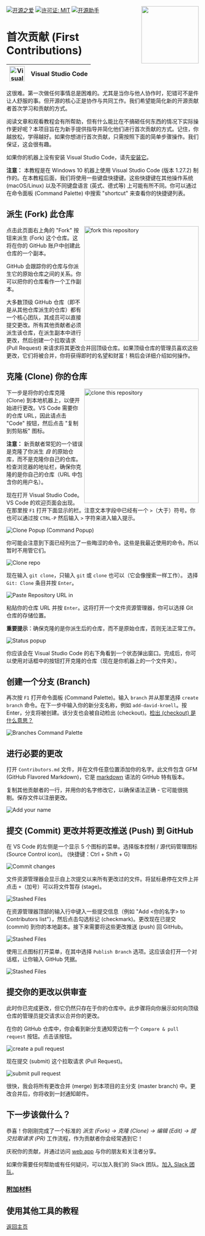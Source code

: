 [![开源之爱](https://badges.frapsoft.com/os/v1/open-source.svg?v=103)](https://github.com/ellerbrock/open-source-badges/)
[<img align="right" width="150" src="https://firstcontributions.github.io/assets/Readme/join-slack-team.png">](https://join.slack.com/t/firstcontributors/shared_invite/zt-1hg51qkgm-Xc7HxhsiPYNN3ofX2_I8FA)
[![许可证: MIT](https://img.shields.io/badge/License-MIT-green.svg)](https://opensource.org/licenses/MIT)
[![开源助手](https://www.codetriage.com/roshanjossey/first-contributions/badges/users.svg)](https://www.codetriage.com/roshanjossey/first-contributions)

# 首次贡献 (First Contributions)

| <img alt="Visual Studio Code" src="https://upload.wikimedia.org/wikipedia/commons/1/1c/Visual_Studio_Code_1.35_icon.png" width="40"> | Visual Studio Code |
| ------------------------------------------------------------------------------------------------------------------------------------ | ------------------ |

这很难。第一次做任何事情总是困难的。尤其是当你与他人协作时，犯错可不是件让人舒服的事。但开源的核心正是协作与共同工作。我们希望能简化新的开源贡献者首次学习和贡献的方式。

阅读文章和观看教程会有所帮助，但有什么能比在不搞砸任何东西的情况下实际操作更好呢？本项目旨在为新手提供指导并简化他们进行首次贡献的方式。记住，你越放松，学得越好。如果你想进行首次贡献，只需按照下面的简单步骤操作。我们保证，这会很有趣。

如果你的机器上没有安装 Visual Studio Code，请先[安装它](https://code.visualstudio.com/download)。

**注意：** 本教程是在 Windows 10 机器上使用 Visual Studio Code (版本 1.27.2) 制作的。在本教程后面，我们将使用一些键盘快捷键。这些快捷键在其他操作系统 (macOS/Linux) 以及不同键盘语言 (英式、德式等) 上可能有所不同。你可以通过在命令面板 (Command Palette) 中搜索 "shortcut" 来查看你的快捷键列表。

## 派生 (Fork) 此仓库

<img align="right" width="300" src="https://firstcontributions.github.io/assets/Readme/fork.png" alt="fork this repository" />

点击此页面右上角的 "Fork" 按钮来派生 (Fork) 这个仓库。这将在你的 GitHub 账户中创建此仓库的一个副本。

GitHub 会跟踪你的仓库与你派生它的原始仓库之间的关系。你可以把你的仓库看作一个工作副本。

大多数顶级 GitHub 仓库（即不是从其他仓库派生的仓库）都有一个核心团队，其成员可以直接提交更改。所有其他贡献者必须派生该仓库，在派生副本中进行更改，然后创建一个拉取请求 (Pull Request) 来请求将其更改合并回顶级仓库。如果顶级仓库的管理员喜欢这些更改，它们将被合并，你将获得即时的名望和财富！稍后会详细介绍如何操作。

## 克隆 (Clone) 你的仓库

<img align="right" width="300" src="https://firstcontributions.github.io/assets/Readme/clone.png" alt="clone this repository" />

下一步是将你的仓库克隆 (Clone) 到本地机器上，以便开始进行更改。VS Code 需要你的仓库 URL，因此请点击 "Code" 按钮，然后点击 "复制到剪贴板" 图标。

**注意：** 新贡献者常犯的一个错误是克隆了你派生 *自* 的原始仓库，而不是克隆你自己的仓库。检查浏览器的地址栏，确保你克隆的是你自己的仓库（URL 中包含你的用户名）。

现在打开 Visual Studio Code。VS Code 的欢迎页面会出现。在那里按 `F1` 打开下面显示的栏。注意文本字段中已经有一个 `>`（大于）符号。你也可以通过按 `CTRL-P` 然后输入 `>` 字符来进入输入提示。

<img src="https://firstcontributions.github.io/assets/gui-tool-tutorials/github-windows-vs-code-tutorial/vscode-2018-08-clone.png" alt="Clone Popup (Command Popup)" />

你可能会注意到下面已经列出了一些晦涩的命令。这些是我最近使用的命令。所以暂时不用管它们。

<img src="https://firstcontributions.github.io/assets/gui-tool-tutorials/github-windows-vs-code-tutorial/vscode-2018-08-clone1.png" alt="Clone repo" />

现在输入 `git clone`，只输入 `git` 或 `clone` 也可以（它会像搜索一样工作）。
选择 `Git: Clone` 条目并按 `Enter`。

<img src="https://firstcontributions.github.io/assets/gui-tool-tutorials/github-windows-vs-code-tutorial/vscode-2018-08-clone2.png" alt="Paste Repository URL in" />

粘贴你的仓库 URL 并按 `Enter`。这将打开一个文件资源管理器，你可以选择 Git 仓库的存储位置。

**重要提示**：确保克隆的是你派生后的仓库，而不是原始仓库，否则无法正常工作。

<img src="https://firstcontributions.github.io/assets/gui-tool-tutorials/github-windows-vs-code-tutorial/vscode-2018-08-clone3.png" alt="Status popup" />

你应该会在 Visual Studio Code 的右下角看到一个状态弹出窗口。完成后，你可以使用对话框中的按钮打开克隆的仓库（现在是你机器上的一个文件夹）。

## 创建一个分支 (Branch)

再次按 `F1` 打开命令面板 (Command Palette)。输入 `branch` 并从那里选择 `create branch` 命令。在下一步中输入你的新分支名称，例如 `add-david-kroell`。按 Enter，分支将被创建。该分支也会被自动检出 (checkout)。[检出 (checkout) 是什么意思？](https://www.git-scm.com/docs/git-checkout)

<img src="https://firstcontributions.github.io/assets/gui-tool-tutorials/github-windows-vs-code-tutorial/vscode-2018-08-branch.png" alt="Branches Command Palette" />

## 进行必要的更改

打开 `Contributors.md` 文件，并在文件任意位置添加你的名字。此文件包含 GFM (GitHub Flavored Markdown)，它是 [markdown](https://en.wikipedia.org/wiki/Markdown) 语法的 GitHub 特有版本。

复制其他贡献者的一行，并用你的名字修改它，以确保语法正确 - 它可能很挑剔。保存文件以注册更改。

<img src="https://firstcontributions.github.io/assets/gui-tool-tutorials/github-windows-vs-code-tutorial/vscode-2018-08-changes.png" alt="Add your name" />

## 提交 (Commit) 更改并将更改推送 (Push) 到 GitHub

在 VS Code 的左侧是一个显示 5 个图标的菜单。选择版本控制 / 源代码管理图标 (Source Control icon)。
(快捷键：Ctrl + Shift + G)

<img src="https://firstcontributions.github.io/assets/gui-tool-tutorials/github-windows-vs-code-tutorial/vscode-2018-08-commit.png" alt="Commit changes" />

文件资源管理器会显示自上次提交以来所有更改过的文件。将鼠标悬停在文件上并点击 `+`（加号）可以将文件暂存 (stage)。

<img src="https://firstcontributions.github.io/assets/gui-tool-tutorials/github-windows-vs-code-tutorial/vscode-2018-08-commit1.png" alt="Stashed Files">

在资源管理器顶部的输入行中键入一些提交信息（例如 "Add <你的名字> to Contributors list"），然后点击勾选标记 (checkmark)。更改现在已提交 (commit) 到你的本地副本。接下来需要将这些更改推送 (push) 回 GitHub。

<img src="https://firstcontributions.github.io/assets/gui-tool-tutorials/github-windows-vs-code-tutorial/vscode-2018-08-push.png" alt="Stashed Files">

使用三点图标打开菜单，在其中选择 `Publish Branch` 选项。这应该会打开一个对话框，让你输入 GitHub 凭据。

<img src="https://firstcontributions.github.io/assets/gui-tool-tutorials/github-windows-vs-code-tutorial/vscode-2018-08-gh-auth.png" alt="Stashed Files">

## 提交你的更改以供审查

此时你已完成更改，但它仍然只存在于你的仓库中。此步骤将向你展示如何向顶级仓库的管理员提交请求以合并你的更改。

在你的 GitHub 仓库中，你会看到新分支通知旁边有一个 `Compare & pull request` 按钮。点击该按钮。

<img src="https://firstcontributions.github.io/assets/Readme/compare-and-pull.png" alt="create a pull request" />

现在提交 (submit) 这个拉取请求 (Pull Request)。

<img src="https://firstcontributions.github.io/assets/Readme/submit-pull-request.png" alt="submit pull request" />

很快，我会将所有更改合并 (merge) 到本项目的主分支 (master branch) 中。更改合并后，你将收到一封通知邮件。

## 下一步该做什么？

恭喜！你刚刚完成了一个标准的 *派生 (Fork) -> 克隆 (Clone) -> 编辑 (Edit) -> 提交拉取请求 (PR)* 工作流程，作为贡献者你会经常遇到它！

庆祝你的贡献，并通过访问 [web app](https://firstcontributions.github.io#social-share) 与你的朋友和关注者分享。

如果你需要任何帮助或有任何疑问，可以加入我们的 Slack 团队。[加入 Slack 团队](https://join.slack.com/t/firstcontributors/shared_invite/zt-1hg51qkgm-Xc7HxhsiPYNN3ofX2_I8FA)。

### [附加材料](../additional-material/git_workflow_scenarios/additional-material.md)

## 使用其他工具的教程
[返回主页](https://github.com/firstcontributions/first-contributions#tutorials-using-other-tools)
